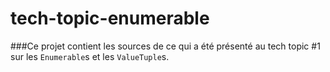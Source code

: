# tech-topic-enumerable

###Ce projet contient les sources de ce qui a été présenté au tech topic #1 sur les `Enumerable`s et les `ValueTuple`s.
